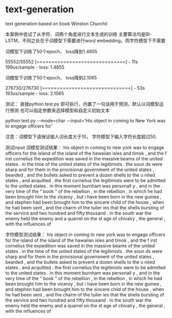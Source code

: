 # text-generation
text generation based on book Winston Churchil

本案例中尝试了从字符、词两个角度进行文本生成的训练
主要算法均是BI-LSTM，不同之处在于词模型下需要进行word embedding，而字符模型下不需要



词模型下训练了50个epoch， loss降到1.4855

55552/55552 [==============================] - 11s 199us/sample - loss: 1.4855

词模型下训练了50个epoch， loss降到2.1065

276730/276730 [==============================] - 53s 193us/sample - loss: 2.1065

测试：
直接python test.py 即可执行，内置了一句话用于预测，默认以词模型运行预测
也可以指定参数来选择模型和自定义初始文本

python test.py 
  --mode=char
  --input='His object in coming to New York was to engage officers for'

注意：词模型下请保证输入词长度大于10， 字符模型下输入字符长度超过50.


测试input
词模型测试结果：
his object in coming to new york was to engage officers for the island of the island of the hawaiian isles and timok , and the f
irst cornelius the expedition was saved in the massive beams of the united states . in the time of the united states of the legitimists . the soun
ds were sharp and for them in the provisional government of the united states , bearded , and the bullets asked to prevent a dozen shells to the u
nited states , and acquitted . the first cornelius the legitimists were to be admitted to the united states . in this moment burnham was personall
y , and in the very time of the “ book ” of the rebellion , in the rebellion , in which he had been brought him to the viceroy , but i have been
 born in the new guinea , and stephen had been brought him to the sincere child of the house , when he had been sent , and the charm of the tuiler
ies that the shells bursting of the service and two hundred and fifty thousand . in the south war the enemy held the enemy and a quarrel on the st
age of chivalry , the general , with the influences of


字符模型测试结果：
 his object in coming to new york was to engage officers for the island of the island of the hawaiian isles and timok , and the f
irst cornelius the expedition was saved in the massive beams of the united states . in the time of the united states of the legitimists . the soun
ds were sharp and for them in the provisional government of the united states , bearded , and the bullets asked to prevent a dozen shells to the u
nited states , and acquitted . the first cornelius the legitimists were to be admitted to the united states . in this moment burnham was personall
y , and in the very time of the “ book ” of the rebellion , in the rebellion , in which he had been brought him to the viceroy , but i have been
 born in the new guinea , and stephen had been brought him to the sincere child of the house , when he had been sent , and the charm of the tuiler
ies that the shells bursting of the service and two hundred and fifty thousand . in the south war the enemy held the enemy and a quarrel on the st
age of chivalry , the general , with the influences of
